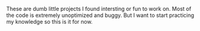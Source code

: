 These are dumb little projects I found intersting or fun to work on.
Most of the code is extremely unoptimized and buggy.
But I want to start practicing my knowledge so this is it for now.
